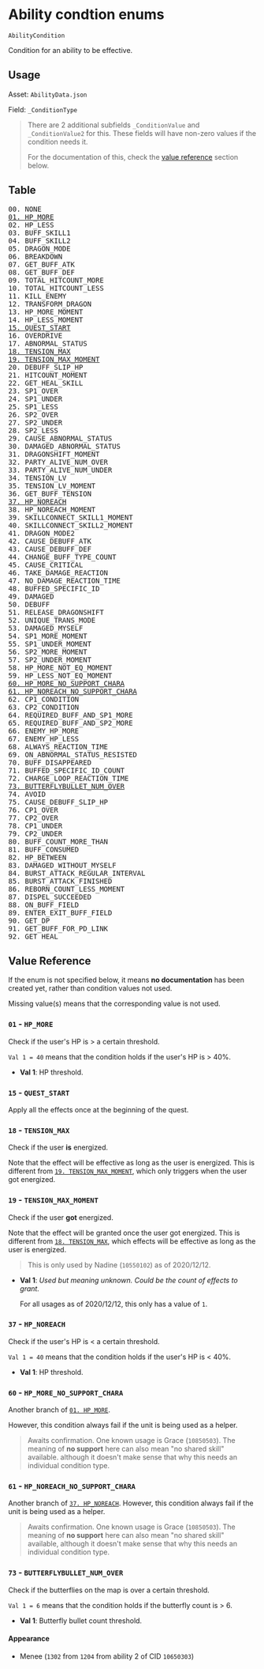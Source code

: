 # Ability condtion enums

`AbilityCondition`

Condition for an ability to be effective.

## Usage

Asset: `AbilityData.json`

Field: `_ConditionType`

> There are 2 additional subfields `_ConditionValue` and `_ConditionValue2` for this.
> These fields will have non-zero values if the condition needs it.
>
> For the documentation of this, check the [value reference](#value-reference) section below.

## Table

<pre>
00. NONE
<a href="#01---hp_more">01. HP_MORE</a>
02. HP_LESS
03. BUFF_SKILL1
04. BUFF_SKILL2
05. DRAGON_MODE
06. BREAKDOWN
07. GET_BUFF_ATK
08. GET_BUFF_DEF
09. TOTAL_HITCOUNT_MORE
10. TOTAL_HITCOUNT_LESS
11. KILL_ENEMY
12. TRANSFORM_DRAGON
13. HP_MORE_MOMENT
14. HP_LESS_MOMENT
<a href="#15---quest_start">15. QUEST_START</a>
16. OVERDRIVE
17. ABNORMAL_STATUS
<a href="#18---tension_max">18. TENSION_MAX</a>
<a href="#19---tension_max_moment">19. TENSION_MAX_MOMENT</a>
20. DEBUFF_SLIP_HP
21. HITCOUNT_MOMENT
22. GET_HEAL_SKILL
23. SP1_OVER
24. SP1_UNDER
25. SP1_LESS
26. SP2_OVER
27. SP2_UNDER
28. SP2_LESS
29. CAUSE_ABNORMAL_STATUS
30. DAMAGED_ABNORMAL_STATUS
31. DRAGONSHIFT_MOMENT
32. PARTY_ALIVE_NUM_OVER
33. PARTY_ALIVE_NUM_UNDER
34. TENSION_LV
35. TENSION_LV_MOMENT
36. GET_BUFF_TENSION
<a href="#37---hp_noreach">37. HP_NOREACH</a>
38. HP_NOREACH_MOMENT
39. SKILLCONNECT_SKILL1_MOMENT
40. SKILLCONNECT_SKILL2_MOMENT
41. DRAGON_MODE2
42. CAUSE_DEBUFF_ATK
43. CAUSE_DEBUFF_DEF
44. CHANGE_BUFF_TYPE_COUNT
45. CAUSE_CRITICAL
46. TAKE_DAMAGE_REACTION
47. NO_DAMAGE_REACTION_TIME
48. BUFFED_SPECIFIC_ID
49. DAMAGED
50. DEBUFF
51. RELEASE_DRAGONSHIFT
52. UNIQUE_TRANS_MODE
53. DAMAGED_MYSELF
54. SP1_MORE_MOMENT
55. SP1_UNDER_MOMENT
56. SP2_MORE_MOMENT
57. SP2_UNDER_MOMENT
58. HP_MORE_NOT_EQ_MOMENT
59. HP_LESS_NOT_EQ_MOMENT
<a href="#60---hp_more_no_support_chara">60. HP_MORE_NO_SUPPORT_CHARA</a>
<a href="#61---hp_noreach_no_support_chara">61. HP_NOREACH_NO_SUPPORT_CHARA</a>
62. CP1_CONDITION
63. CP2_CONDITION
64. REQUIRED_BUFF_AND_SP1_MORE
65. REQUIRED_BUFF_AND_SP2_MORE
66. ENEMY_HP_MORE
67. ENEMY_HP_LESS
68. ALWAYS_REACTION_TIME
69. ON_ABNORMAL_STATUS_RESISTED
70. BUFF_DISAPPEARED
71. BUFFED_SPECIFIC_ID_COUNT
72. CHARGE_LOOP_REACTION_TIME
<a href="#73---butterflybullet_num_over">73. BUTTERFLYBULLET_NUM_OVER</a>
74. AVOID
75. CAUSE_DEBUFF_SLIP_HP
76. CP1_OVER
77. CP2_OVER
78. CP1_UNDER
79. CP2_UNDER
80. BUFF_COUNT_MORE_THAN
81. BUFF_CONSUMED
82. HP_BETWEEN
83. DAMAGED_WITHOUT_MYSELF
84. BURST_ATTACK_REGULAR_INTERVAL
85. BURST_ATTACK_FINISHED
86. REBORN_COUNT_LESS_MOMENT
87. DISPEL_SUCCEEDED
88. ON_BUFF_FIELD
89. ENTER_EXIT_BUFF_FIELD
90. GET_DP
91. GET_BUFF_FOR_PD_LINK
92. GET_HEAL
</pre>

## Value Reference

If the enum is not specified below, it means **no documentation** has been created yet, rather than condition values
not used.

Missing value(s) means that the corresponding value is not used.

### `01` - `HP_MORE`

Check if the user's HP is > a certain threshold.

`Val 1 = 40` means that the condition holds if the user's HP is > 40%.

- **Val 1**: HP threshold.

### `15` - `QUEST_START`

Apply all the effects once at the beginning of the quest.

### `18` - `TENSION_MAX`

Check if the user **is** energized.

Note that the effect will be effective as long as the user is energized. This is different
from [`19. TENSION_MAX_MOMENT`](#19---tension_max_moment), which only triggers when the user got energized.

### `19` - `TENSION_MAX_MOMENT`

Check if the user **got** energized.

Note that the effect will be granted once the user got energized. This is different
from [`18. TENSION_MAX`](#18---tension_max), which effects will be effective as long as the user is energized.

> This is only used by Nadine (`10550102`) as of 2020/12/12.

- **Val 1**: *Used but meaning unknown. Could be the count of effects to grant.*

  For all usages as of 2020/12/12, this only has a value of `1`.

### `37` - `HP_NOREACH`

Check if the user's HP is < a certain threshold.

`Val 1 = 40` means that the condition holds if the user's HP is < 40%.

- **Val 1**: HP threshold.

### `60` - `HP_MORE_NO_SUPPORT_CHARA`

Another branch of [`01. HP_MORE`](#01---hp_more).

However, this condition always fail if the unit is being used as a helper.

> Awaits confirmation. One known usage is Grace (`10850503`).
> The meaning of **no support** here can also mean "no shared skill" available.
> although it doesn't make sense that why this needs an individual condition type.

### `61` - `HP_NOREACH_NO_SUPPORT_CHARA`

Another branch of [`37. HP_NOREACH`](#37---hp_noreach). However, this condition always fail if the unit is being used
as a helper.

> Awaits confirmation. One known usage is Grace (`10850503`).
> The meaning of **no support** here can also mean "no shared skill" available,
> although it doesn't make sense that why this needs an individual condition type.

### `73` - `BUTTERFLYBULLET_NUM_OVER`

Check if the butterflies on the map is over a certain threshold.

`Val 1 = 6` means that the condition holds if the butterfly count is > 6.

- **Val 1**: Butterfly bullet count threshold.

#### Appearance

- Menee (`1302` from `1204` from ability 2 of CID `10650303`)
